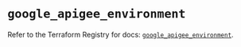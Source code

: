 # `google_apigee_environment`

Refer to the Terraform Registry for docs: [`google_apigee_environment`](https://registry.terraform.io/providers/hashicorp/google-beta/6.35.0/docs/resources/google_apigee_environment).
